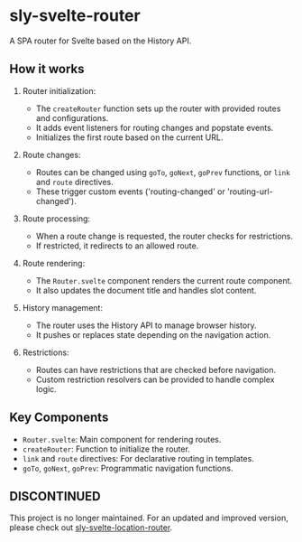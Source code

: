 # sly-svelte-router

A SPA router for Svelte based on the History API.

## How it works

1. Router initialization:
   - The `createRouter` function sets up the router with provided routes and configurations.
   - It adds event listeners for routing changes and popstate events.
   - Initializes the first route based on the current URL.

2. Route changes:
   - Routes can be changed using `goTo`, `goNext`, `goPrev` functions, or `link` and `route` directives.
   - These trigger custom events ('routing-changed' or 'routing-url-changed').

3. Route processing:
   - When a route change is requested, the router checks for restrictions.
   - If restricted, it redirects to an allowed route.

4. Route rendering:
   - The `Router.svelte` component renders the current route component.
   - It also updates the document title and handles slot content.

5. History management:
   - The router uses the History API to manage browser history.
   - It pushes or replaces state depending on the navigation action.

6. Restrictions:
   - Routes can have restrictions that are checked before navigation.
   - Custom restriction resolvers can be provided to handle complex logic.

## Key Components

- `Router.svelte`: Main component for rendering routes.
- `createRouter`: Function to initialize the router.
- `link` and `route` directives: For declarative routing in templates.
- `goTo`, `goNext`, `goPrev`: Programmatic navigation functions.

## DISCONTINUED

This project is no longer maintained. For an updated and improved version, please check out [sly-svelte-location-router](https://www.npmjs.com/package/sly-svelte-location-router).
